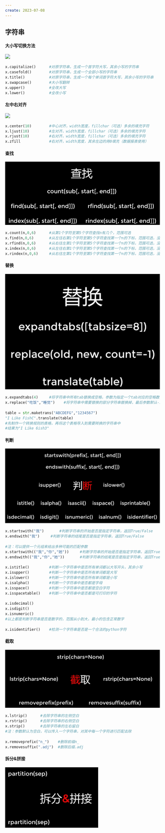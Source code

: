 ```yaml
---
create: 2023-07-08
---
```

## 字符串

#### 大小写切换方法

![](D:\文件合集\markdown合集\Python语法\Python_Picture\字符串方法1.png)

```python
x.capitalize()		#对原字符串，生成一个首字符大写，其余小写的字符串
x.casefold()		#对原字符串，生成一个全部小写的字符串
x.title()			#对原字符串，生成一个每个单词首字符大写，其余小写的字符串
x.swapcase()		#大小写翻转
x.upper()			#全改大写
x.lower()			#全改小写
```

#### 左中右对齐

![](D:\文件合集\markdown合集\Python语法\Python_Picture\字符串方法2.png)

```python
x.center(10)		#中心对齐，width宽度，fillchar（可选）多余的填充字符
x.ljust(10)			#左对齐，width宽度，fillchar（可选）多余的填充字符
x.rjust(10)			#右对齐，width宽度，fillchar（可选）多余的填充字符
x.zfill				#右对齐，width宽度，其余左边的用0填充（数据报表使用）
```

#### 查找

![](Python_Picture/字符串方法3.png)

```python
x.count(n,0,6)		#从第1个字符至第5个字符查找n有几个，范围可选
x.find(n,0,6)		#从左往右第1个字符至第5个字符查找第一个n的下标，范围可选，没有返回-1
x.rfind(n,0,6)		#从右往左第1个字符至第5个字符查找第一个n的下标，范围可选，没有返回-1
x.index(n,0,6)		#从左往右第1个字符至第5个字符查找第一个n的下标，范围可选，没有就出现异常
x.rindex(n,0,6)		#从右往左第1个字符至第5个字符查找第一个n的下标，范围可选，没有就出现异常
```

#### 替换

![](Python_Picture/字符串方法4.png)

```python
x.expandtabs(4)		#将字符串中所有tab替换成空格，参数为指定一个tab对应的空格数
x.replace("吃饭","睡觉")	#将字符串中需要替换的部分字符串替换掉，最后参数默认-1，表示替换所有

table = str.maketrans("ABCDEFG","1234567")
"I Like FishC".translate(table)
#先制作一个转换规则的表格，再将这个表格导入到需要转换的字符串中
#结果为"I Like 6ish3"
```

#### 判断

![](Python_Picture/字符串方法5.png)

```python
x.startswith("我")		#判断字符串的开始是否是指定字符串，返回True/False
x.endswith("我")		#判断字符串的结尾是否是指定字符串，返回True/False

#注：可以提供一个元组来给出多种可能的匹配参数
x.startswith(("我","你","她"))		#判断字符串的开始是否是指定字符串，返回True/False
x.endswith(("我","你","她"))		#判断字符串的结尾是否是指定字符串，返回True/False

x.istitle()			#判断一个字符串中是否所有单词都以大写开头，其余小写
x.isupper()			#判断一个字符串中是否所有单词都是大写
x.islower()			#判断一个字符串中是否所有单词都是小写
x.isalpha()			#判断一个字符串中是否都是字母
x.isspace()			#判断一个字符串中是否都是空白字符
x.isspacetable()	#判断一个字符串中是否都是可打印的字符

x.isdecimal()
x.isdigit()
x.isnumeric()
#以上都是判断字符串是否是数字的，范围从小到大，最小的包含正常数字

x.isidentifier()	#检测一个字符串是否是一个合法的python字符

```

#### 截取

![](Python_Picture/字符串方法6.png)

```python
x.lstrip()		#去除字符串的左侧空白
x.rstrip()		#去除字符串的右侧空白
x.strip()		#去除字符串的左右留白
#注：参数默认为空白，可以传入一个字符串，对其中每一个字符进行匹配去除

x.removeprefix("n_")	#删除前缀n_
x.removesuffix(".adj")	#删除后缀.adj

```

#### 拆分&拼接

![](Python_Picture/字符串方法7.png)

```python

```


